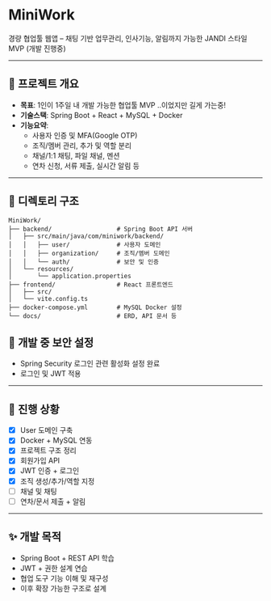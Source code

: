 # MiniWork

경량 협업툴 웹앱 – 채팅 기반 업무관리, 인사기능, 알림까지 가능한 JANDI 스타일 MVP
(개발 진행중)

---

## 🔧 프로젝트 개요

- **목표**: 1인이 1주일 내 개발 가능한 협업툴 MVP ..이었지만 길게 가는중!
- **기술스택**: Spring Boot + React + MySQL + Docker
- **기능요약**:
  - 사용자 인증 및 MFA(Google OTP)
  - 조직/멤버 관리, 추가 및 역할 분리
  - 채널/1:1 채팅, 파일 채널, 멘션
  - 연차 신청, 서류 제출, 실시간 알림 등

---

## 📁 디렉토리 구조

```
MiniWork/
├── backend/                  # Spring Boot API 서버
│   ├── src/main/java/com/miniwork/backend/
│   │   ├── user/             # 사용자 도메인
│   │   ├── organization/     # 조직/멤버 도메인
│   │   └── auth/             # 보안 및 인증
│   └── resources/
│       └── application.properties
├── frontend/                 # React 프론트엔드
│   ├── src/
│   └── vite.config.ts
├── docker-compose.yml        # MySQL Docker 설정
└── docs/                     # ERD, API 문서 등
```


## 🔐 개발 중 보안 설정

- Spring Security 로그인 관련 활성화 설정 완료
- 로그인 및 JWT 적용

---

## 📌 진행 상황

- [x] User 도메인 구축
- [x] Docker + MySQL 연동
- [x] 프로젝트 구조 정리
- [x] 회원가입 API
- [x] JWT 인증 + 로그인
- [x] 조직 생성/추가/역할 지정
- [ ] 채널 및 채팅
- [ ] 연차/문서 제출 + 알림

---

## ✨ 개발 목적

- Spring Boot + REST API 학습
- JWT + 권한 설계 연습
- 협업 도구 기능 이해 및 재구성
- 이후 확장 가능한 구조로 설계
